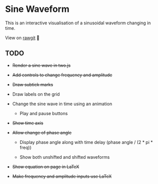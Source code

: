 # Sine Waveform

This is an interactive visualisation of a sinusoidal waveform changing in time.

View on [rawgit](https://rawgit.com/joebentley/waveform-sine/master/index.html) :sushi:

## TODO

* ~~Render a sine wave in two.js~~

* ~~Add controls to change frequency and amplitude~~

* ~~Draw subtick marks~~

* Draw labels on the grid

* Change the sine wave in time using an animation

  * Play and pause buttons

* ~~Show time axis~~

* ~~Allow change of phase angle~~

  * Display phase angle along with time delay (phase angle / (2 * pi * freq))

  * Show both unshifted and shifted waveforms


* ~~Show equation on page in LaTeX~~

* ~~Make frequency and amplitude inputs use LaTeX~~
